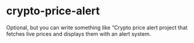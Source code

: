 # crypto-price-alert
Optional, but you can write something like “Crypto price alert project that fetches live prices and displays them with an alert system.
